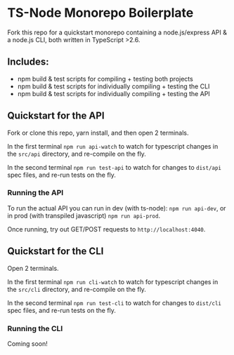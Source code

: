 # TS-Node Monorepo Boilerplate

Fork this repo for a quickstart monorepo containing a node.js/express API & a node.js CLI, both written in TypeScript >2.6. 

## Includes:
- npm build & test scripts for compiling + testing both projects
- npm build & test scripts for individually compiling + testing the CLI
- npm build & test scripts for individually compiling + testing the API

## Quickstart for the API

Fork or clone this repo, yarn install, and then open 2 terminals.

In the first terminal `npm run api-watch` to watch for typescript changes in the `src/api` directory, and re-compile on the fly.

In the second terminal `npm run test-api` to watch for changes to `dist/api` spec files, and re-run tests on the fly.

### Running the API

To run the actual API you can run in dev (with ts-node): `npm run api-dev`, or in prod (with transpiled javascript) `npm run api-prod`.

Once running, try out GET/POST requests to `http://localhost:4040`.

## Quickstart for the CLI

Open 2 terminals.

In the first terminal `npm run cli-watch` to watch for typescript changes in the `src/cli` directory, and re-compile on the fly.

In the second terminal `npm run test-cli` to watch for changes to `dist/cli` spec files, and re-run tests on the fly.

### Running the CLI

Coming soon!
